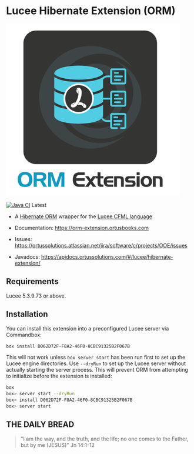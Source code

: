 # Lucee Hibernate Extension (ORM)

![the Ortus ORM Extension logo](https://github.com/Ortus-Solutions/extension-hibernate/blob/development/logo.png)

[![Java CI](https://github.com/ortus-solutions/extension-hibernate/actions/workflows/ci.yml/badge.svg)](https://github.com/ortus-solutions/extension-hibernate/actions/workflows/ci.yml) Latest

* A [Hibernate ORM](https://hibernate.org/orm/) wrapper for the [Lucee CFML language](https://www.lucee.org/)

* Documentation: https://orm-extension.ortusbooks.com
* Issues: https://ortussolutions.atlassian.net/jira/software/c/projects/OOE/issues
* Javadocs: https://apidocs.ortussolutions.com/#/lucee/hibernate-extension/

## Requirements

Lucee 5.3.9.73 or above.

## Installation

You can install this extension into a preconfigured Lucee server via Commandbox:

```bash
box install D062D72F-F8A2-46F0-8CBC91325B2F067B
```

This will not work unless `box server start` has been run first to set up the Lucee engine directories. Use `--dryRun` to set up the Lucee server without actually starting the server process. This will prevent ORM from attempting to initialize before the extension is installed:

```bash
box
box> server start --dryRun
box> install D062D72F-F8A2-46F0-8CBC91325B2F067B
box> server start
```

## THE DAILY BREAD

> "I am the way, and the truth, and the life; no one comes to the Father, but by me (JESUS)" Jn 14:1-12

